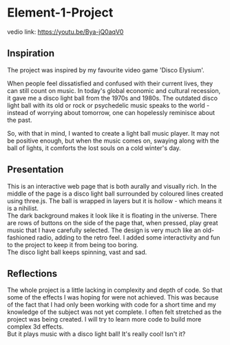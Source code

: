 # Element-1-Project

vedio link: https://youtu.be/Bya-jQ0aqV0

## Inspiration
The project was inspired by my favourite video game 'Disco Elysium'.  

When people feel dissatisfied and confused with their current lives, they can still 
count on music. In today's global economic and cultural recession, it gave me a 
disco light ball from the 1970s and 1980s. The outdated disco light ball with its 
old or rock or psychedelic music speaks to the world - instead of worrying about 
tomorrow, one can hopelessly reminisce about the past.  

So, with that in mind, I wanted to create a light ball music player. It may not be 
positive enough, but when the music comes on, swaying along with the ball of 
lights, it comforts the lost souls on a cold winter's day.  

## Presentation
This is an interactive web page that is both aurally and visually rich. In the middle 
of the page is a disco light ball surrounded by coloured lines created using 
three.js. The ball is wrapped in layers but it is hollow - which means it is a nihilist.   
The dark background makes it look like it is floating in the universe.
There are rows of buttons on the side of the page that, when pressed, play great 
music that I have carefully selected. The design is very much like an old-fashioned radio, adding to the retro feel.
I added some interactivity and fun to the project to keep it from being too boring.  
The disco light ball keeps spinning, vast and sad.

## Reflections
The whole project is a little lacking in complexity and depth of code. So that some 
of the effects I was hoping for were not achieved. This was because of the fact 
that I had only been working with code for a short time and my knowledge of 
the subject was not yet complete. I often felt stretched as the project was being 
created. I will try to learn more code to build more complex 3d effects.  
But it plays music with a disco light ball! It's really cool! Isn't it?  
